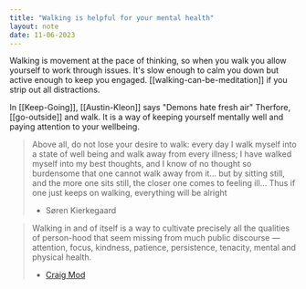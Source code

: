 ```yaml
---
title: "Walking is helpful for your mental health"
layout: note
date: 11-06-2023
---
```


Walking is movement at the pace of thinking, so when you walk you allow yourself to work through issues. It's slow enough to calm you down but active enough to keep you engaged. [[walking-can-be-meditation]] if you strip out all distractions.

In [[Keep-Going]], [[Austin-Kleon]] says "Demons hate fresh air" Therfore, [[go-outside]] and walk. It is a way of keeping yourself mentally well and paying attention to your wellbeing. 

> Above all, do not lose your desire to walk: every day I walk myself into a state of well being and walk away from every illness; I have walked myself into my best thoughts, and I know of no thought so burdensome that one cannot walk away from it... but by sitting still, and the more one sits still, the closer one comes to feeling ill... Thus if one just keeps on walking, everything will be alright
> - Søren Kierkegaard

> Walking in and of itself is a way to cultivate precisely all the qualities of person-hood that seem missing from much public discourse — attention, focus, kindness, patience, persistence, tenacity, mental and physical health. 
> - [Craig Mod](https://craigmod.com/ridgeline/167/) 
